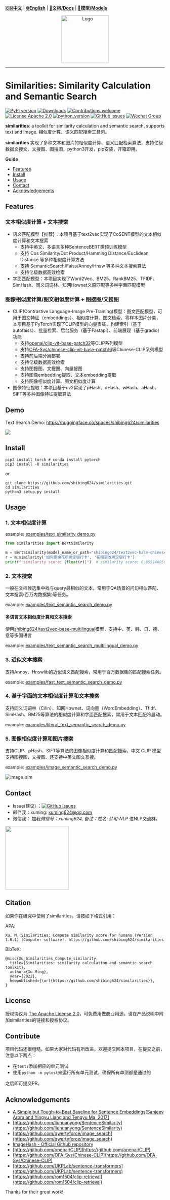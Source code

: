 [**🇨🇳中文**](https://github.com/shibing624/similarities/blob/main/README.md) | [**🌐English**](https://github.com/shibing624/similarities/blob/main/README_EN.md) | [**📖文档/Docs**](https://github.com/shibing624/similarities/wiki) | [**🤖模型/Models**](https://huggingface.co/shibing624) 

<div align="center">
  <a href="https://github.com/shibing624/similarities">
    <img src="https://github.com/shibing624/similarities/blob/main/docs/logo.png" height="150" alt="Logo">
  </a>
</div>

-----------------

# Similarities: Similarity Calculation and Semantic Search
[![PyPI version](https://badge.fury.io/py/similarities.svg)](https://badge.fury.io/py/similarities)
[![Downloads](https://static.pepy.tech/badge/similarities)](https://pepy.tech/project/similarities)
[![Contributions welcome](https://img.shields.io/badge/contributions-welcome-brightgreen.svg)](CONTRIBUTING.md)
[![License Apache 2.0](https://img.shields.io/badge/license-Apache%202.0-blue.svg)](LICENSE)
[![python_version](https://img.shields.io/badge/Python-3.5%2B-green.svg)](requirements.txt)
[![GitHub issues](https://img.shields.io/github/issues/shibing624/similarities.svg)](https://github.com/shibing624/similarities/issues)
[![Wechat Group](http://vlog.sfyc.ltd/wechat_everyday/wxgroup_logo.png?imageView2/0/w/60/h/20)](#Contact)


**similarities**: a toolkit for similarity calculation and semantic search, supports text and image. 相似度计算、语义匹配搜索工具包。

**similarities** 实现了多种文本和图片的相似度计算、语义匹配检索算法，支持亿级数据文搜文、文搜图、图搜图，python3开发，pip安装，开箱即用。

**Guide**

- [Features](#Features)
- [Install](#install)
- [Usage](#usage)
- [Contact](#Contact)
- [Acknowledgements](#Acknowledgements)

## Features

### 文本相似度计算 + 文本搜索

- 语义匹配模型【推荐】：本项目基于text2vec实现了CoSENT模型的文本相似度计算和文本搜索
  - 支持中英文、多语言多种SentenceBERT类预训练模型
  - 支持 Cos Similarity/Dot Product/Hamming Distance/Euclidean Distance 等多种相似度计算方法
  - 支持 SemanticSearch/Faiss/Annoy/Hnsw 等多种文本搜索算法
  - 支持亿级数据高效检索
- 字面匹配模型：本项目实现了Word2Vec、BM25、RankBM25、TFIDF、SimHash、同义词词林、知网Hownet义原匹配等多种字面匹配模型


### 图像相似度计算/图文相似度计算 + 图搜图/文搜图
- CLIP(Contrastive Language-Image Pre-Training)模型：图文匹配模型，可用于图文特征（embeddings）、相似度计算、图文检索、零样本图片分类，本项目基于PyTorch实现了CLIP模型的向量表征、构建索引（基于autofaiss）、批量检索、后台服务（基于Fastapi）、前端展现（基于gradio）功能
  - 支持[openai/clip-vit-base-patch32](https://huggingface.co/openai/clip-vit-base-patch32)等CLIP系列模型
  - 支持[OFA-Sys/chinese-clip-vit-base-patch16](https://huggingface.co/OFA-Sys/chinese-clip-vit-base-patch16)等Chinese-CLIP系列模型
  - 支持前后端分离部署
  - 支持亿级数据高效检索
  - 支持图搜图、文搜图、向量搜图
  - 支持图像embedding提取、文本embedding提取
  - 支持图像相似度计算、图文相似度计算
- 图像特征提取：本项目基于cv2实现了pHash、dHash、wHash、aHash、SIFT等多种图像特征提取算法

## Demo

Text Search Demo: https://huggingface.co/spaces/shibing624/similarities

![](docs/hf_search.png)


## Install

```
pip3 install torch # conda install pytorch
pip3 install -U similarities
```

or

```
git clone https://github.com/shibing624/similarities.git
cd similarities
python3 setup.py install
```

## Usage

### 1. 文本相似度计算

example: [examples/text_similarity_demo.py](https://github.com/shibing624/similarities/blob/main/examples/text_similarity_demo.py)


```python
from similarities import BertSimilarity

m = BertSimilarity(model_name_or_path="shibing624/text2vec-base-chinese")
r = m.similarity('如何更换花呗绑定银行卡', '花呗更改绑定银行卡')
print(f"similarity score: {float(r)}")  # similarity score: 0.855146050453186
```

### 2. 文本搜索

一般在文档候选集中找与query最相似的文本，常用于QA场景的问句相似匹配、文本搜索(百万内数据集)等任务。

example: [examples/text_semantic_search_demo.py](https://github.com/shibing624/similarities/blob/main/examples/text_semantic_search_demo.py)


#### 多语言文本相似度计算和文本搜索

使用[shibing624/text2vec-base-multilingual](https://huggingface.co/shibing624/text2vec-base-multilingual)模型，支持中、英、韩、日、德、意等多国语言

example: [examples/text_semantic_search_multilingual_demo.py](https://github.com/shibing624/similarities/blob/main/examples/text_semantic_search_multilingual_demo.py)

### 3. 近似文本搜索

支持Annoy、Hnswlib的近似语义匹配搜索，常用于百万数据集的匹配搜索任务。

example: [examples/fast_text_semantic_search_demo.py](https://github.com/shibing624/similarities/blob/main/examples/fast_text_semantic_search_demo.py)

### 4. 基于字面的文本相似度计算和文本搜索

支持同义词词林（Cilin）、知网Hownet、词向量（WordEmbedding）、Tfidf、SimHash、BM25等算法的相似度计算和字面匹配搜索，常用于文本匹配冷启动。

example: [examples/literal_text_semantic_search_demo.py](https://github.com/shibing624/similarities/blob/main/examples/literal_text_semantic_search_demo.py)

### 5. 图像相似度计算和图片搜索

支持CLIP、pHash、SIFT等算法的图像相似度计算和匹配搜索，中文 CLIP 模型支持图搜图，文搜图、还支持中英文图文互搜。

example: [examples/image_semantic_search_demo.py](https://github.com/shibing624/similarities/blob/main/examples/image_semantic_search_demo.py)

![image_sim](docs/image_sim.png)




## Contact

- Issue(建议)
  ：[![GitHub issues](https://img.shields.io/github/issues/shibing624/similarities.svg)](https://github.com/shibing624/similarities/issues)
- 邮件我：xuming: xuming624@qq.com
- 微信我： 加我*微信号：xuming624, 备注：姓名-公司-NLP* 进NLP交流群。

<img src="docs/wechat.jpeg" width="200" />

## Citation

如果你在研究中使用了similarities，请按如下格式引用：

APA:

```
Xu, M. Similarities: Compute similarity score for humans (Version 1.0.1) [Computer software]. https://github.com/shibing624/similarities
```

BibTeX:

```
@misc{Xu_Similarities_Compute_similarity,
  title={Similarities: similarity calculation and semantic search toolkit},
  author={Xu Ming},
  year={2022},
  howpublished={\url{https://github.com/shibing624/similarities}},
}
```

## License

授权协议为 [The Apache License 2.0](/LICENSE)，可免费用做商业用途。请在产品说明中附加similarities的链接和授权协议。

## Contribute

项目代码还很粗糙，如果大家对代码有所改进，欢迎提交回本项目，在提交之前，注意以下两点：

- 在`tests`添加相应的单元测试
- 使用`python -m pytest`来运行所有单元测试，确保所有单测都是通过的

之后即可提交PR。

## Acknowledgements 

- [A Simple but Tough-to-Beat Baseline for Sentence Embeddings[Sanjeev Arora and Yingyu Liang and Tengyu Ma, 2017]](https://openreview.net/forum?id=SyK00v5xx)
- [https://github.com/liuhuanyong/SentenceSimilarity](https://github.com/liuhuanyong/SentenceSimilarity)
- [https://github.com/qwertyforce/image_search](https://github.com/qwertyforce/image_search)
- [ImageHash - Official Github repository](https://github.com/JohannesBuchner/imagehash)
- [https://github.com/openai/CLIP](https://github.com/openai/CLIP)
- [https://github.com/OFA-Sys/Chinese-CLIP](https://github.com/OFA-Sys/Chinese-CLIP)
- [https://github.com/UKPLab/sentence-transformers](https://github.com/UKPLab/sentence-transformers)
- [https://github.com/rom1504/clip-retrieval](https://github.com/rom1504/clip-retrieval)

Thanks for their great work!
